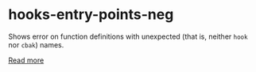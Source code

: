 # hooks-entry-points-neg

Shows error on function definitions with unexpected (that is, neither `hook` nor `cbak`) names.

[Read more](https://xrpl-hooks.readme.io/docs/compiling-hooks)
